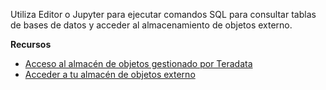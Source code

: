 Utiliza Editor o Jupyter para ejecutar comandos SQL para consultar tablas de bases de datos y acceder al almacenamiento de objetos externo.

**Recursos**

-   [Acceso al almacén de objetos gestionado por Teradata](https://docs.teradata.com/search/all?query=Accessing+the+Teradata-Managed+Object+Store&content-lang=en-US)
-   [Acceder a tu almacén de objetos externo](https://docs.teradata.com/search/all?query=Access+Your+External+Object+Store&content-lang=en-US)
